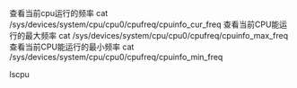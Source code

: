 查看当前cpu运行的频率
cat /sys/devices/system/cpu/cpu0/cpufreq/cpuinfo_cur_freq
查看当前CPU能运行的最大频率
cat /sys/devices/system/cpu/cpu0/cpufreq/cpuinfo_max_freq
查看当前CPU能运行的最小频率
cat /sys/devices/system/cpu/cpu0/cpufreq/cpuinfo_min_freq

lscpu
